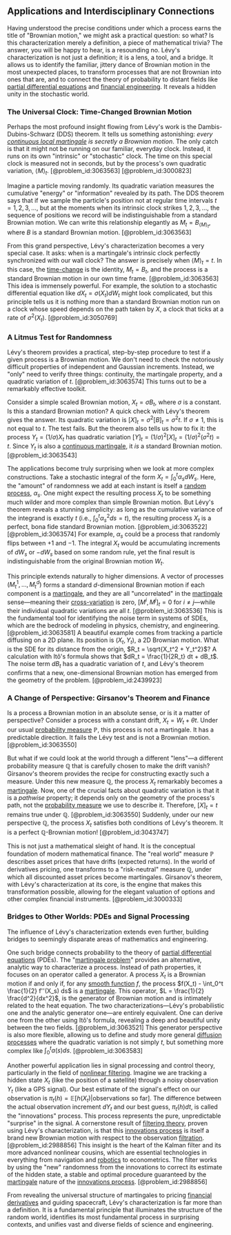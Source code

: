 ## Applications and Interdisciplinary Connections

Having understood the precise conditions under which a process earns the title of "Brownian motion," we might ask a practical question: so what? Is this characterization merely a definition, a piece of mathematical trivia? The answer, you will be happy to hear, is a resounding no. Lévy's characterization is not just a definition; it is a lens, a tool, and a bridge. It allows us to identify the familiar, jittery dance of Brownian motion in the most unexpected places, to transform processes that are not Brownian into ones that are, and to connect the theory of probability to distant fields like [partial differential equations](@article_id:142640) and [financial engineering](@article_id:136449). It reveals a hidden unity in the stochastic world.

### The Universal Clock: Time-Changed Brownian Motion

Perhaps the most profound insight flowing from Lévy's work is the Dambis-Dubins-Schwarz (DDS) theorem. It tells us something astonishing: *every [continuous local martingale](@article_id:188427) is secretly a Brownian motion*. The only catch is that it might not be running on our familiar, everyday clock. Instead, it runs on its own "intrinsic" or "stochastic" clock. The time on this special clock is measured not in seconds, but by the process's own quadratic variation, $\langle M \rangle_t$. [@problem_id:3063563] [@problem_id:3000823]

Imagine a particle moving randomly. Its quadratic variation measures the cumulative "energy" or "information" revealed by its path. The DDS theorem says that if we sample the particle's position not at regular time intervals $t=1, 2, 3, \dots$, but at the moments when its intrinsic clock strikes $1, 2, 3, \dots$, the sequence of positions we record will be indistinguishable from a standard Brownian motion. We can write this relationship elegantly as $M_t = B_{\langle M \rangle_t}$, where $B$ is a standard Brownian motion. [@problem_id:3063563]

From this grand perspective, Lévy's characterization becomes a very special case. It asks: when is a martingale's intrinsic clock perfectly synchronized with our wall clock? The answer is precisely when $\langle M \rangle_t = t$. In this case, the [time-change](@article_id:633711) is the identity, $M_t = B_t$, and the process is a standard Brownian motion in our own time frame. [@problem_id:3063563] This idea is immensely powerful. For example, the solution to a stochastic differential equation like $dX_t = \sigma(X_t) dW_t$ might look complicated, but this principle tells us it is nothing more than a standard Brownian motion run on a clock whose speed depends on the path taken by $X$, a clock that ticks at a rate of $\sigma^2(X_t)$. [@problem_id:3050769]

### A Litmus Test for Randomness

Lévy's theorem provides a practical, step-by-step procedure to test if a given process is a Brownian motion. We don't need to check the notoriously difficult properties of independent and Gaussian increments. Instead, we "only" need to verify three things: continuity, the martingale property, and a quadratic variation of $t$. [@problem_id:3063574] This turns out to be a remarkably effective toolkit.

Consider a simple scaled Brownian motion, $X_t = \sigma B_t$, where $\sigma$ is a constant. Is this a standard Brownian motion? A quick check with Lévy's theorem gives the answer. Its quadratic variation is $[X]_t = \sigma^2 [B]_t = \sigma^2 t$. If $\sigma \neq 1$, this is not equal to $t$. The test fails. But the theorem also tells us how to fix it: the process $Y_t = (1/\sigma)X_t$ has quadratic variation $[Y]_t = (1/\sigma)^2[X]_t = (1/\sigma)^2(\sigma^2 t) = t$. Since $Y_t$ is also a [continuous martingale](@article_id:184972), it *is* a standard Brownian motion. [@problem_id:3063543]

The applications become truly surprising when we look at more complex constructions. Take a stochastic integral of the form $X_t = \int_0^t \alpha_s dW_s$. Here, the "amount" of randomness we add at each instant is itself a [random process](@article_id:269111), $\alpha_s$. One might expect the resulting process $X_t$ to be something much wilder and more complex than simple Brownian motion. But Lévy's theorem reveals a stunning simplicity: as long as the cumulative variance of the integrand is exactly $t$ (i.e., $\int_0^t \alpha_s^2 ds = t$), the resulting process $X_t$ is a perfect, bona fide standard Brownian motion. [@problem_id:3063522] [@problem_id:3063574] For example, $\alpha_s$ could be a process that randomly flips between $+1$ and $-1$. The integral $X_t$ would be accumulating increments of $dW_s$ or $-dW_s$ based on some random rule, yet the final result is indistinguishable from the original Brownian motion $W_t$.

This principle extends naturally to higher dimensions. A vector of processes $(M^1_t, \dots, M^d_t)$ forms a standard $d$-dimensional Brownian motion if each component is a [martingale](@article_id:145542), and they are all "uncorrelated" in the [martingale](@article_id:145542) sense—meaning their [cross-variation](@article_id:633504) is zero, $[M^i, M^j]_t = 0$ for $i \neq j$—while their individual quadratic variations are all $t$. [@problem_id:3063536] This is the fundamental tool for identifying the noise term in systems of SDEs, which are the bedrock of modeling in physics, chemistry, and engineering. [@problem_id:3063581] A beautiful example comes from tracking a particle diffusing on a 2D plane. Its position is $(X_t, Y_t)$, a 2D Brownian motion. What is the SDE for its distance from the origin, $R_t = \sqrt{X_t^2 + Y_t^2}$? A calculation with Itô's formula shows that $dR_t = \frac{1}{2R_t} dt + dB_t$. The noise term $dB_t$ has a quadratic variation of $t$, and Lévy's theorem confirms that a new, one-dimensional Brownian motion has emerged from the geometry of the problem. [@problem_id:2439923]

### A Change of Perspective: Girsanov's Theorem and Finance

Is a process a Brownian motion in an absolute sense, or is it a matter of perspective? Consider a process with a constant drift, $X_t = W_t + \theta t$. Under our usual [probability measure](@article_id:190928) $\mathbb{P}$, this process is not a martingale. It has a predictable direction. It fails the Lévy test and is not a Brownian motion. [@problem_id:3063550]

But what if we could look at the world through a different "lens"—a different probability measure $\mathbb{Q}$ that is carefully chosen to make the drift vanish? Girsanov's theorem provides the recipe for constructing exactly such a measure. Under this new measure $\mathbb{Q}$, the process $X_t$ remarkably becomes a [martingale](@article_id:145542). Now, one of the crucial facts about quadratic variation is that it is a *pathwise* property; it depends only on the geometry of the process's path, not the [probability measure](@article_id:190928) we use to describe it. Therefore, $[X]_t = t$ remains true under $\mathbb{Q}$. [@problem_id:3063550] Suddenly, under our new perspective $\mathbb{Q}$, the process $X_t$ satisfies both conditions of Lévy's theorem. It is a perfect $\mathbb{Q}$-Brownian motion! [@problem_id:3043747]

This is not just a mathematical sleight of hand. It is the conceptual foundation of modern mathematical finance. The "real world" measure $\mathbb{P}$ describes asset prices that have drifts (expected returns). In the world of derivatives pricing, one transforms to a "risk-neutral" measure $\mathbb{Q}$, under which all discounted asset prices become martingales. Girsanov's theorem, with Lévy's characterization at its core, is the engine that makes this transformation possible, allowing for the elegant valuation of options and other complex financial instruments. [@problem_id:3000333]

### Bridges to Other Worlds: PDEs and Signal Processing

The influence of Lévy's characterization extends even further, building bridges to seemingly disparate areas of mathematics and engineering.

One such bridge connects probability to the theory of [partial differential equations](@article_id:142640) (PDEs). The "[martingale problem](@article_id:203651)" provides an alternative, analytic way to characterize a process. Instead of path properties, it focuses on an operator called a generator. A process $X_t$ is a Brownian motion if and only if, for any [smooth function](@article_id:157543) $f$, the process $f(X_t) - \int_0^t \frac{1}{2} f''(X_s) ds$ is a [martingale](@article_id:145542). This operator, $L = \frac{1}{2} \frac{d^2}{dx^2}$, is the generator of Brownian motion and is intimately related to the heat equation. The two characterizations—Lévy's probabilistic one and the analytic generator one—are entirely equivalent. One can derive one from the other using Itô's formula, revealing a deep and beautiful unity between the two fields. [@problem_id:3063521] This generator perspective is also more flexible, allowing us to define and study more general [diffusion processes](@article_id:170202) where the quadratic variation is not simply $t$, but something more complex like $\int_0^t a(s) ds$. [@problem_id:3063583]

Another powerful application lies in signal processing and control theory, particularly in the field of [nonlinear filtering](@article_id:200514). Imagine we are tracking a hidden state $X_t$ (like the position of a satellite) through a noisy observation $Y_t$ (like a GPS signal). Our best estimate of the signal's effect on our observation is $\pi_t(h) = \mathbb{E}[h(X_t) | \text{observations so far}]$. The difference between the actual observation increment $dY_t$ and our best guess, $\pi_t(h)dt$, is called the "innovations" process. This process represents the pure, unpredictable "surprise" in the signal. A cornerstone result of [filtering theory](@article_id:186472), proven using Lévy's characterization, is that this [innovations process](@article_id:200249) is itself a brand new Brownian motion with respect to the observation [filtration](@article_id:161519). [@problem_id:2988856] This insight is the heart of the Kalman filter and its more advanced nonlinear cousins, which are essential technologies in everything from navigation and [robotics](@article_id:150129) to econometrics. The filter works by using the "new" randomness from the innovations to correct its estimate of the hidden state, a stable and optimal procedure guaranteed by the [martingale](@article_id:145542) nature of the [innovations process](@article_id:200249). [@problem_id:2988856]

From revealing the universal structure of martingales to pricing [financial derivatives](@article_id:636543) and guiding spacecraft, Lévy's characterization is far more than a definition. It is a fundamental principle that illuminates the structure of the random world, identifies its most fundamental process in surprising contexts, and unifies vast and diverse fields of science and engineering.